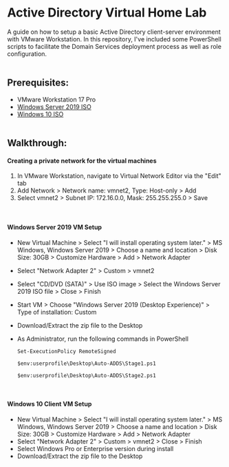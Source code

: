 <h1>Active Directory Virtual Home Lab</h1>
A guide on how to setup a basic Active Directory client-server environment with VMware Workstation. In this repository, I've included some PowerShell scripts 
to facilitate the Domain Services deployment process as well as role configuration.
<br><br>


<h2>Prerequisites:</h2>

- VMware Workstation 17 Pro
- [Windows Server 2019 ISO](https://www.microsoft.com/en-us/evalcenter/download-windows-server-2019)
- [Windows 10 ISO](https://www.microsoft.com/en-us/software-download/windows10ISO)
<br><br>

<h2>Walkthrough:</h2>

<h4>Creating a private network for the virtual machines </h4>  

1. In VMware Workstation, navigate to Virtual Network Editor via the "Edit" tab
2. Add Network > Network name: vmnet2, Type: Host-only > Add
3. Select vmnet2 > Subnet IP: 172.16.0.0, Mask: 255.255.255.0 > Save
<br>

<h4>Windows Server 2019 VM Setup </h4>

- New Virtual Machine > Select "I will install operating system later." > MS Windows, Windows Server 2019 > Choose a name and location > Disk Size: 30GB > Customize Hardware > Add > Network Adapter
- Select "Network Adapter 2" > Custom > vmnet2
- Select "CD/DVD (SATA)" > Use ISO image > Select the Windows Server 2019 ISO file > Close > Finish
- Start VM > Choose "Windows Server 2019 (Desktop Experience)" > Type of installation: Custom
- Download/Extract the zip file to the Desktop

- As Administrator, run the following commands in PowerShell

      Set-ExecutionPolicy RemoteSigned
      
      $env:userprofile\Desktop\Auto-ADDS\Stage1.ps1
      
      $env:userprofile\Desktop\Auto-ADDS\Stage2.ps1
<br>

<h4>Windows 10 Client VM Setup </h4>

- New Virtual Machine > Select "I will install operating system later." > MS Windows, Windows Server 2019 > Choose a name and location > Disk Size: 30GB > Customize Hardware > Add > Network Adapter
- Select "Network Adapter 2" > Custom > vmnet2 > Close > Finish
- Select Windows Pro or Enterprise version during install
- Download/Extract the zip file to the Desktop

